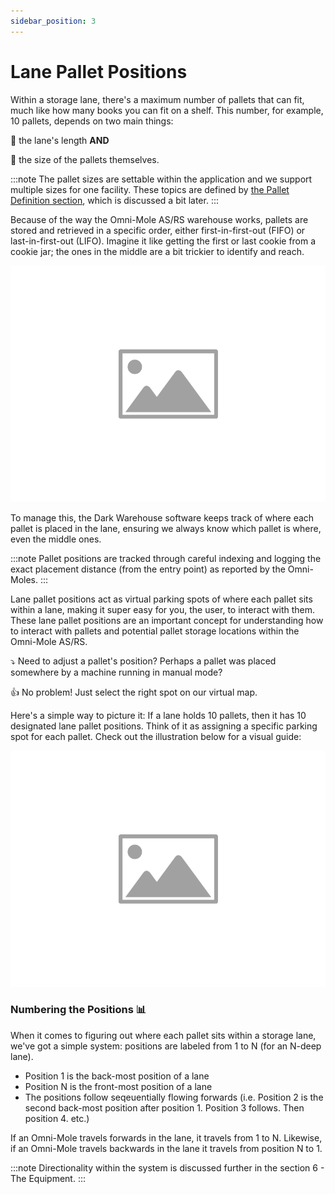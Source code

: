 ```yaml
---
sidebar_position: 3
---
```


# Lane Pallet Positions

Within a storage lane, there's a maximum number of pallets that can fit, much like how many books you can fit on a shelf. This number, for example, 10 pallets, depends on two main things:

📏 the lane's length **AND**

📐 the size of the pallets themselves.

:::note
The pallet sizes are settable within the application and we support multiple sizes for one facility. These topics are defined by [the Pallet Definition section](../07-Pallets/Pallet%20Definitions.md), which is discussed a bit later.
:::

Because of the way the Omni-Mole AS/RS warehouse works, pallets are stored and retrieved in a specific order, either first-in-first-out (FIFO) or last-in-first-out (LIFO). Imagine it like getting the first or last cookie from a cookie jar; the ones in the middle are a bit trickier to identify and reach.

![LIFO / FIFO](/img/placeholder-image.png)

To manage this, the Dark Warehouse software keeps track of where each pallet is placed in the lane, ensuring we always know which pallet is where, even the middle ones.

:::note
Pallet positions are tracked through careful indexing and logging the exact placement distance (from the entry point) as reported by the Omni-Moles.
:::

Lane pallet positions act as virtual parking spots of where each pallet sits within a lane, making it super easy for you, the user, to interact with them. These lane pallet positions are an important concept for understanding how to interact with pallets and potential pallet storage locations within the Omni-Mole AS/RS.

⤵️ Need to adjust a pallet's position? Perhaps a pallet was placed somewhere by a machine running in manual mode?

👍 No problem! Just select the right spot on our virtual map.

Here's a simple way to picture it: If a lane holds 10 pallets, then it has 10 designated lane pallet positions. Think of it as assigning a specific parking spot for each pallet. Check out the illustration below for a visual guide:

![Lane Pallet Positions](/img/placeholder-image.png)

### Numbering the Positions 📊

When it comes to figuring out where each pallet sits within a storage lane, we've got a simple system: positions are labeled from 1 to N (for an N-deep lane).

- Position 1 is the back-most position of a lane
- Position N is the front-most position of a lane
- The positions follow seqeuentially flowing forwards (i.e. Position 2 is the second back-most position after position 1. Position 3 follows. Then position 4. etc.)

If an Omni-Mole travels forwards in the lane, it travels from 1 to N. Likewise, if an Omni-Mole travels backwards in the lane it travels from position N to 1.

:::note
Directionality within the system is discussed further in the section 6 - The Equipment.
:::
